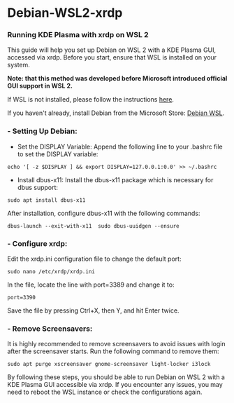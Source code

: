 # Debian-WSL2-xrdp
### Running KDE Plasma with xrdp on WSL 2

This guide will help you set up Debian on WSL 2 with a KDE Plasma GUI, accessed via xrdp. 
Before you start, ensure that WSL is installed on your system. 

**Note: that this method was developed before Microsoft introduced official GUI support in WSL 2.**

If WSL is not installed, please follow the instructions [here](https://learn.microsoft.com/en-us/windows/wsl/install).

If you haven't already, install Debian from the Microsoft Store: [Debian WSL](https://aka.ms/wsl-debian-gnulinux).

### - Setting Up Debian:

- Set the DISPLAY Variable:
Append the following line to your .bashrc file to set the DISPLAY variable:


```echo '[ -z $DISPLAY ] && export DISPLAY=127.0.0.1:0.0' >> ~/.bashrc```

- Install dbus-x11:
Install the dbus-x11 package which is necessary for dbus support:

```sudo apt install dbus-x11```

After installation, configure dbus-x11 with the following commands:

```dbus-launch --exit-with-x11	sudo dbus-uuidgen --ensure```

### - Configure xrdp:

Edit the xrdp.ini configuration file to change the default port:

```sudo nano /etc/xrdp/xrdp.ini```

In the file, locate the line with port=3389 and change it to:

```port=3390```

Save the file by pressing Ctrl+X, then Y, and hit Enter twice.

### - Remove Screensavers:
It is highly recommended to remove screensavers to avoid issues with login after the screensaver starts. Run the following command to remove them:

```sudo apt purge xscreensaver gnome-screensaver light-locker i3lock```

By following these steps, you should be able to run Debian on WSL 2 with a KDE Plasma GUI accessible via xrdp. 
If you encounter any issues, you may need to reboot the WSL instance or check the configurations again. 
